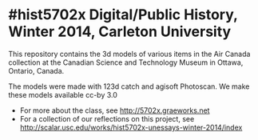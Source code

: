 #hist5702x Digital/Public History, Winter 2014, Carleton University
=========
This repository contains the 3d models of various items in the Air Canada collection at the Canadian Science and Technology Museum in Ottawa, Ontario, Canada.

The models were made with 123d catch and agisoft Photoscan. 
We make these models available cc-by 3.0

  - For more about the class, see http://5702x.graeworks.net
  - For a collection of our reflections on this project, see http://scalar.usc.edu/works/hist5702x-unessays-winter-2014/index
  